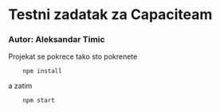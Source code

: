# Testni zadatak za Capaciteam
### Autor: Aleksandar Timic

Projekat se pokrece tako sto pokrenete
```
    npm install
```

a zatim

```
    npm start
```


